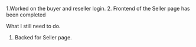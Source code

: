 1.Worked on the buyer and reseller login.
2. Frontend of the Seller page has been completed 

What I still need to do.
1. Backed for Seller page.
